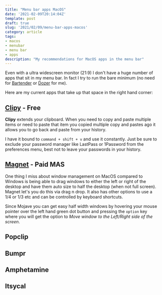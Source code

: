 ```yaml
---
title: "Menu bar apps MacOS"
date: '2021-02-09T20:14:04Z'
template: post
draft: true
slug: '2021/02/09/menu-bar-apps-macos'
category: article
tags:
- macos
- menubar
- menu bar
- apps
description: "My recommendations for MacOS apps in the menu bar"
--- 
```


Even with a ultra widescreen monitor (21:9) I don't have a huge number of apps that sit in my menu bar. In fact I try to run the bare minimum (no need for [Bartender](https://www.macbartender.com) or [Dozer](https://github.com/Mortennn/Dozer) for me). 

Here are my current apps that take up that space in the right hand corner:

## [Clipy](https://clipy-app.com) - Free

**Clipy** extends your clipboard. When you need to copy and paste multiple items or need to paste that item you copied multiple copy and pastes ago it allows you to go back and paste from your history.

I have it bound to `command + shift + v` and use it constantly. Just be sure to exclude your password manager like LastPass or 1Password from the preferences menu, best not to leave your passwords in your history.

## [Magnet](https://magnet.crowdcafe.com) - Paid MAS

One thing I miss about window management on MacOS compared to Windows is being able to drag windows to either the left or right of the desktop and have them auto size to half the desktop (when not full screen). Magnet let's you do this via drag n drop.  It also has other options to use a 1/4 or 1/3 etc and can be controlled by keyboard shortcuts. 

Since Mojave you can get easy half width windows by hovering your mouse pointer over the left hand green dot button and pressing the `option` key where you will get the option to *Move window to the Left/Right side of the screen*.

## Popclip


## Bumpr

## Amphetamine

## Itsycal